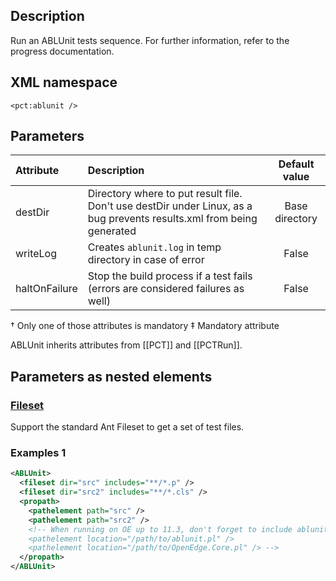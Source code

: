 ## Description

Run an ABLUnit tests sequence. For further information, refer to the progress documentation.

## XML namespace

`<pct:ablunit />`

## Parameters

| **Attribute**| **Description**|**Default value**|
|:-------------|:---------------|:---------------:|
|destDir | Directory where to put result file. Don't use destDir under Linux, as a bug prevents results.xml from being generated | Base directory |
|writeLog | Creates `ablunit.log` in temp directory in case of error | False |
|haltOnFailure | Stop the build process if a test fails (errors are considered failures as well) | False |

† Only one of those attributes is mandatory
‡ Mandatory attribute

ABLUnit inherits attributes from [[PCT]] and [[PCTRun]].

## Parameters as nested elements

### [Fileset](http://ant.apache.org/manual/Types/fileset.html)

Support the standard Ant Fileset to get a set of test files.

### Examples 1

```xml
<ABLUnit>
  <fileset dir="src" includes="**/*.p" />
  <fileset dir="src2" includes="**/*.cls" />
  <propath>
    <pathelement path="src" />
    <pathelement path="src2" />
    <!-- When running on OE up to 11.3, don't forget to include ablunit.pl and OpenEdge.Core.pl in your propath
    <pathelement location="/path/to/ablunit.pl" />
    <pathelement location="/path/to/OpenEdge.Core.pl" /> -->
  </propath>
</ABLUnit>
```